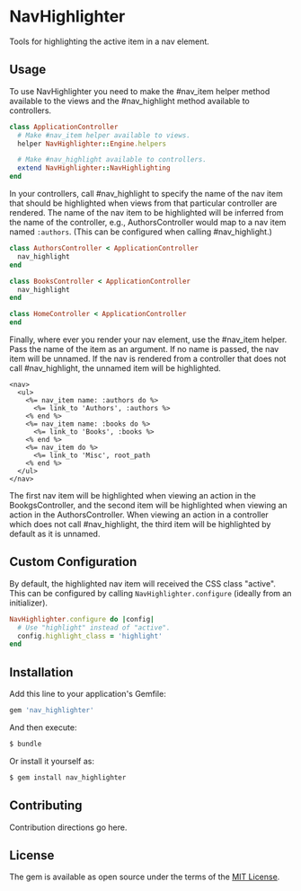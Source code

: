 # NavHighlighter
Tools for highlighting the active item in a nav element.

## Usage

To use NavHighlighter you need to make the #nav_item helper method available to
the views and the #nav_highlight method available to controllers.

```ruby
class ApplicationController
  # Make #nav_item helper available to views.
  helper NavHighlighter::Engine.helpers

  # Make #nav_highlight available to controllers.
  extend NavHighlighter::NavHighlighting
end
```

In your controllers, call #nav_highlight to specify the name of the nav item
that should be highlighted when views from that particular controller are
rendered. The name of the nav item to be highlighted will be inferred from the
name of the controller, e.g., AuthorsController would map to a nav item named
`:authors`. (This can be configured when calling #nav_highlight.)

```ruby
class AuthorsController < ApplicationController
  nav_highlight
end

class BooksController < ApplicationController
  nav_highlight
end

class HomeController < ApplicationController
end
```

Finally, where ever you render your nav element, use the #nav_item helper. Pass
the name of the item as an argument. If no name is passed, the nav item will be
unnamed. If the nav is rendered from a controller that does not call
#nav_highlight, the unnamed item will be highlighted.

```erb
<nav>
  <ul>
    <%= nav_item name: :authors do %>
      <%= link_to 'Authors', :authors %>
    <% end %>
    <%= nav_item name: :books do %>
      <%= link_to 'Books', :books %>
    <% end %>
    <%= nav_item do %>
      <%= link_to 'Misc', root_path
    <% end %>
  </ul>
</nav>
```

The first nav item will be highlighted when viewing an action in the
BookgsController, and the second item will be highlighted when viewing an
action in the AuthorsController. When viewing an action in a controller which
does not call #nav_highlight, the third item will be highlighted by default as
it is unnamed.

## Custom Configuration

By default, the highlighted nav item will received the CSS class "active". This
can be configured by calling `NavHighlighter.configure` (ideally from an
initializer).

```ruby
NavHighlighter.configure do |config|
  # Use "highlight" instead of "active".
  config.highlight_class = 'highlight'
end
```

## Installation
Add this line to your application's Gemfile:

```ruby
gem 'nav_highlighter'
```

And then execute:
```bash
$ bundle
```

Or install it yourself as:
```bash
$ gem install nav_highlighter
```

## Contributing
Contribution directions go here.

## License
The gem is available as open source under the terms of the [MIT License](http://opensource.org/licenses/MIT).
